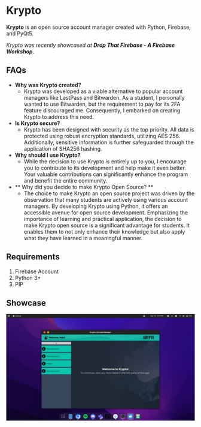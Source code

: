 # Krypto
**Krypto** is an open source account manager created with Python, Firebase, and PyQt5. 

*Krypto was recently showcased at **Drop That Firebase - A Firebase Workshop.***

## FAQs

 - **Why was Krypto created?**
	 - Krypto was developed as a viable alternative to popular account managers like LastPass and Bitwarden. As a student, I personally wanted to use Bitwarden, but the requirement to pay for its 2FA feature discouraged me. Consequently, I embarked on creating Krypto to address this need.
- **Is Krypto secure?**
	- Krypto has been designed with security as the top priority. All data is protected using robust encryption standards, utilizing AES 256. Additionally, sensitive information is further safeguarded through the application of SHA256 hashing.
- **Why should I use Krypto?**
	- While the decision to use Krypto is entirely up to you, I encourage you to contribute to its development and help make it even better. Your valuable contributions can significantly enhance the program and benefit the entire community.
- ** Why did you decide to make Krypto Open Source? **
	- The choice to make Krypto an open source project was driven by the observation that many students are actively using various account managers. By developing Krypto using Python, it offers an accessible avenue for open source development. Emphasizing the importance of learning and practical application, the decision to make Krypto open source is a significant advantage for students. It enables them to not only enhance their knowledge but also apply what they have learned in a meaningful manner.

## Requirements

 1. Firebase Account
 2. Python 3+
 3. PIP

## Showcase

![Krypto in GNOME](https://github.com/exdarku/Krypto/blob/main/assets/gnome-krypto.png?raw=true)

